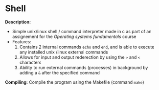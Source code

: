 # Shell
**Description:**
  - Simple unix/linux shell / command interpreter made in c as part of an assignement for the *Operating systems fundamentals* course
  - Features:
    1. Contains 2 internal commands `echo` and `end`,  and is able to execute any installed unix /linux external commands
    2. Allows for input and output rederection by using the `>` and `<` characters
    3. Ability to run external commands (processes) in background by adding a `&` after the specified command
  
**Compiling:**
Compile the program using the Makefile (command `make`)
